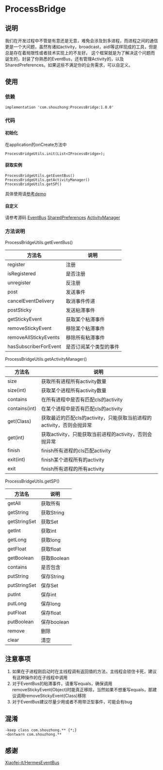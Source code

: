 # ProcessBridge
## 说明
我们在开发过程中不管是有意还是无意，难免会涉及到多进程，而进程之间的通信更是一个大问题，虽然有诸如activity，broadcast，aidl等这样现成的工具，但是总是存在着局限性或者技术实现上的不友好。
这个框架就是为了解决这个问题而诞生的，封装了你熟悉的EventBus，还有管理Activity的，以及SharedPreferences。如果这些不满足你的业务需求，可以自定义。
## 使用
### 依赖
```
implementation 'com.shouzhong:ProcessBridge:1.0.0'
```
### 代码
#### 初始化
在application的onCreate方法中
```
ProcessBridgeUtils.init(List<IProcessBridge>);
```
#### 获取实例
```
ProcessBridgeUtils.getEventBus()
ProcessBridgeUtils.getActivityManager()
ProcessBridgeUtils.getSP()
```
具体使用请[参考demo](https://github.com/shouzhong/ProcessBridge/tree/master/app/src/main/java/com/shouzhong/processbridge/demo)
#### 自定义
请参考源码
[EventBus](https://github.com/shouzhong/ProcessBridge/tree/master/lib/src/main/java/com/shouzhong/processbridge/eventbus)
[SharedPreferences](https://github.com/shouzhong/ProcessBridge/tree/master/lib/src/main/java/com/shouzhong/processbridge/sp)
[ActivityManager](https://github.com/shouzhong/ProcessBridge/tree/master/lib/src/main/java/com/shouzhong/processbridge/activity)
### 方法说明

ProcessBridgeUtils.getEventBus()

方法名 | 说明
------------ | -------------
register | 注册
isRegistered | 是否注册
unregister | 反注册
post | 发送事件
cancelEventDelivery | 取消事件传递
postSticky | 发送粘滞事件
getStickyEvent | 获取某个粘滞事件
removeStickyEvent | 移除某个粘滞事件
removeAllStickyEvents | 移除所有粘滞事件
hasSubscriberForEvent | 是否订阅某个类型的事件

ProcessBridgeUtils.getActivityManager()

方法名 | 说明
------------ | -------------
size | 获取所有进程所有activity数量
size(int) | 获取某个进程所有activity数量
contains | 在所有进程中是否有匹配cls的activity
contains(int) | 在某个进程中是否有匹配cls的activity
get(Class) | 获取最近的匹配cls的activity，只能获取当前进程的activity，否则会抛异常
get(int) | 获取activity，只能获取当前进程的activity，否则会抛异常
finish | finish所有进程的cls匹配activity
exit(int) | finish某个进程所有的activity
exit | finish所有进程的所有activity

ProcessBridgeUtils.getSP()

方法名 | 说明
------------ | -------------
getAll | 获取所有
getString | 获取String
getStringSet | 获取Set<String>
getInt | 获取int
getLong | 获取long
getFloat | 获取float
getBoolean | 获取Boolean
contains | 是否包含
putString | 保存String
putStringSet | 保存Set<String>
putInt | 保存int
putLong | 保存long
putFloat | 保存float
putBoolean | 保存boolean
remove | 删除
clear | 清空

## 注意事项
1. 如果在子进程刚启动时在主线程调有返回值的方法，主线程会锁住卡死，建议有这种操作的在子线程中调用
2. 对于EventBus的粘滞事件，请重写equals，确保调用removeStickyEvent(Object)时能真正移除，当然如果不想重写equals，那建议调用removeStickyEvent(Class)移除
3. 对于EventBus建议尽量少用或者不用带泛型事件，可能会有bug

## 混淆
```
-keep class com.shouzhong.** {*;}
-dontwarn com.shouzhong.**
```

## 感谢
[Xiaofei-it/HermesEventBus](https://github.com/Xiaofei-it/HermesEventBus)

